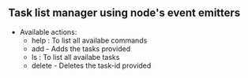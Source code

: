 ## Task list manager using node's event emitters

- Available actions:
  - help : To list all availabe commands
  - add <task-name> - Adds the tasks provided
  - ls : To list all availabe tasks
  - delete <task-id> - Deletes the task-id provided